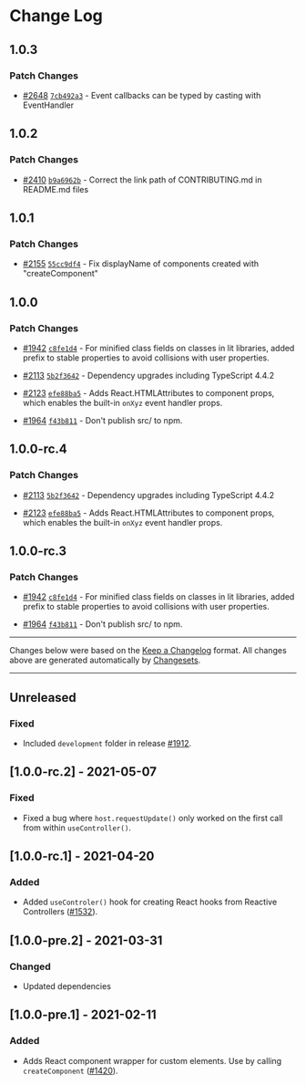 # Change Log

## 1.0.3

### Patch Changes

- [#2648](https://github.com/lit/lit/pull/2648) [`7cb492a3`](https://github.com/lit/lit/commit/7cb492a37352ea2402f783bf83fa0bef7ed29036) - Event callbacks can be typed by casting with EventHandler

## 1.0.2

### Patch Changes

- [#2410](https://github.com/lit/lit/pull/2410) [`b9a6962b`](https://github.com/lit/lit/commit/b9a6962b84c841eaabd5c4cbf8687ff34dbfe511) - Correct the link path of CONTRIBUTING.md in README.md files

## 1.0.1

### Patch Changes

- [#2155](https://github.com/lit/lit/pull/2155) [`55cc9df4`](https://github.com/lit/lit/commit/55cc9df43f8702bf2b530fa9d70b2a2951f83de8) - Fix displayName of components created with "createComponent"

## 1.0.0

### Patch Changes

- [#1942](https://github.com/lit/lit/pull/1942) [`c8fe1d4`](https://github.com/lit/lit/commit/c8fe1d4c4a8b1c9acdd5331129ae3641c51d9904) - For minified class fields on classes in lit libraries, added prefix to stable properties to avoid collisions with user properties.

* [#2113](https://github.com/lit/lit/pull/2113) [`5b2f3642`](https://github.com/lit/lit/commit/5b2f3642ff91931b5b01f8bdd2ed98aba24f1047) - Dependency upgrades including TypeScript 4.4.2

- [#2123](https://github.com/lit/lit/pull/2123) [`efe88ba5`](https://github.com/lit/lit/commit/efe88ba5a31bae117f8a4c8ddf111068368cf249) - Adds React.HTMLAttributes to component props, which enables the built-in `onXyz` event handler props.

* [#1964](https://github.com/lit/lit/pull/1964) [`f43b811`](https://github.com/lit/lit/commit/f43b811405be32ce6caf82e80d25cb6170eeb7dc) - Don't publish src/ to npm.

## 1.0.0-rc.4

### Patch Changes

- [#2113](https://github.com/lit/lit/pull/2113) [`5b2f3642`](https://github.com/lit/lit/commit/5b2f3642ff91931b5b01f8bdd2ed98aba24f1047) - Dependency upgrades including TypeScript 4.4.2

* [#2123](https://github.com/lit/lit/pull/2123) [`efe88ba5`](https://github.com/lit/lit/commit/efe88ba5a31bae117f8a4c8ddf111068368cf249) - Adds React.HTMLAttributes to component props, which enables the built-in `onXyz` event handler props.

## 1.0.0-rc.3

### Patch Changes

- [#1942](https://github.com/lit/lit/pull/1942) [`c8fe1d4`](https://github.com/lit/lit/commit/c8fe1d4c4a8b1c9acdd5331129ae3641c51d9904) - For minified class fields on classes in lit libraries, added prefix to stable properties to avoid collisions with user properties.

* [#1964](https://github.com/lit/lit/pull/1964) [`f43b811`](https://github.com/lit/lit/commit/f43b811405be32ce6caf82e80d25cb6170eeb7dc) - Don't publish src/ to npm.

---

Changes below were based on the [Keep a Changelog](http://keepachangelog.com/) format. All changes above are generated automatically by [Changesets](https://github.com/atlassian/changesets).

---

<!--
   PRs should document their user-visible changes (if any) in the
   Unreleased section, uncommenting the header as necessary.
-->

<!-- ## [x.y.z] - YYYY-MM-DD -->
<!-- ## Unreleased -->
<!-- ### Changed -->
<!-- ### Added -->
<!-- ### Removed -->
<!-- ### Fixed -->

## Unreleased

### Fixed

- Included `development` folder in release [#1912](https://github.com/lit/lit/issues/1912).

## [1.0.0-rc.2] - 2021-05-07

### Fixed

- Fixed a bug where `host.requestUpdate()` only worked on the first call from within `useController()`.

## [1.0.0-rc.1] - 2021-04-20

### Added

- Added `useControler()` hook for creating React hooks from Reactive Controllers ([#1532](https://github.com/Polymer/lit-html/pulls/1532)).

## [1.0.0-pre.2] - 2021-03-31

### Changed

- Updated dependencies

## [1.0.0-pre.1] - 2021-02-11

### Added

- Adds React component wrapper for custom elements. Use by calling `createComponent` ([#1420](https://github.com/Polymer/lit-html/pulls/1420)).
